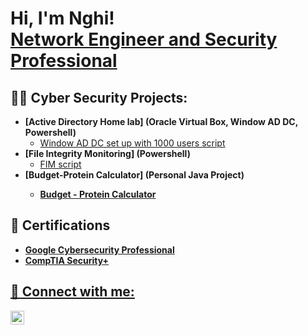 <h1>Hi, I'm Nghi! <br/> <a href="https://www.linkedin.com/in/nghidinh/">Network Engineer and Security Professional</a> 

<h2>👨‍💻 Cyber Security Projects:</h2>

- <b>[Active Directory Home lab] (Oracle Virtual Box, Window AD DC, Powershell)</b>
  - [Window AD DC set up with 1000 users script](https://github.com/nghidinh0610/Active-Directory-Domain-Controler)
- <b>[File Integrity Monitoring] (Powershell)</b>
  - [FIM script](https://github.com/nghidinh0610/File-Integrity-Monitoring)
- <b>[Budget-Protein Calculator] (Personal Java Project)<b/>
  - [Budget - Protein Calculator](https://github.com/nghidinh0610/Budget-Protein-Calculator)

<h2>📖 Certifications</h2>

- <a href="https://www.linkedin.com/feed/update/urn:li:activity:7110379946165899264/?updateEntityUrn=urn%3Ali%3Afs_updateV2%3A%28urn%3Ali%3Aactivity%3A7110379946165899264%2CFEED_DETAIL%2CEMPTY%2CDEFAULT%2Cfalse%29">Google Cybersecurity Professional
- <a href="https://www.linkedin.com/feed/update/urn:li:activity:7125586898261028864/?updateEntityUrn=urn%3Ali%3Afs_updateV2%3A%28urn%3Ali%3Aactivity%3A7125586898261028864%2CFEED_DETAIL%2CEMPTY%2CDEFAULT%2Cfalse%29">CompTIA Security+ 

<h2> 🤳 Connect with me:</h2>

[<img align="left" alt="JoshMadakor | LinkedIn" width="22px" src="https://cdn.jsdelivr.net/npm/simple-icons@v3/icons/linkedin.svg" />][linkedin]

[linkedin]: https://linkedin.com/in/nghidinh0610

<!--
**joshmadakor1/joshmadakor1** is a ✨ _special_ ✨ repository because its `README.md` (this file) appears on your GitHub profile.

Here are some ideas to get you started:

- 🔭 I’m currently working on ...
- 🌱 I’m currently learning ...
- 👯 I’m looking to collaborate on ...
- 🤔 I’m looking for help with ...
- 💬 Ask me about ...
- 📫 How to reach me: ...
- 😄 Pronouns: ...
- ⚡ Fun fact: ...
-->

